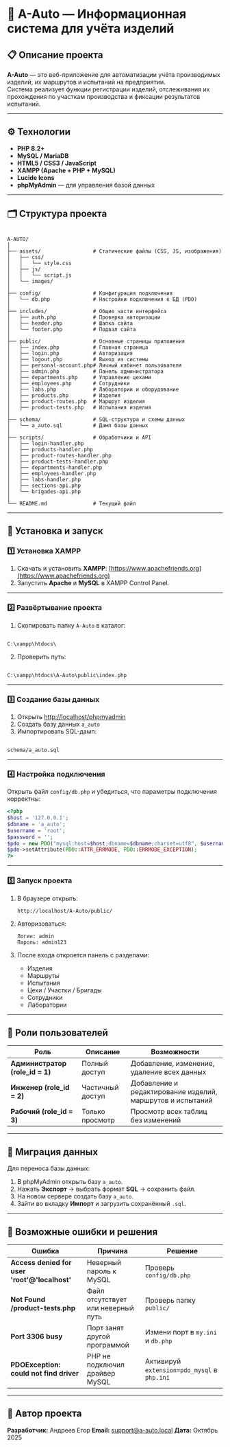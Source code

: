 # 🚗 A-Auto — Информационная система для учёта изделий

## 📋 Описание проекта
**A-Auto** — это веб-приложение для автоматизации учёта производимых изделий, их маршрутов и испытаний на предприятии.  
Система реализует функции регистрации изделий, отслеживания их прохождения по участкам производства и фиксации результатов испытаний.

---

## ⚙️ Технологии
- **PHP 8.2+**
- **MySQL / MariaDB**
- **HTML5 / CSS3 / JavaScript**
- **XAMPP (Apache + PHP + MySQL)**
- **Lucide Icons**
- **phpMyAdmin** — для управления базой данных

---

## 🗂️ Структура проекта

```

A-AUTO/
│
├── assets/                 # Статические файлы (CSS, JS, изображения)
│   ├── css/
│   │   └── style.css
│   ├── js/
│   │   └── script.js
│   └── images/
│
├── config/                 # Конфигурация подключения
│   └── db.php              # Настройки подключения к БД (PDO)
│
├── includes/               # Общие части интерфейса
│   ├── auth.php            # Проверка авторизации
│   ├── header.php          # Шапка сайта
│   └── footer.php          # Подвал сайта
│
├── public/                 # Основные страницы приложения
│   ├── index.php           # Главная страница
│   ├── login.php           # Авторизация
│   ├── logout.php          # Выход из системы
│   ├── personal-account.php# Личный кабинет пользователя
│   ├── admin.php           # Панель администратора
│   ├── departments.php     # Управление цехами
│   ├── employees.php       # Сотрудники
│   ├── labs.php            # Лаборатории и оборудование
│   ├── products.php        # Изделия
│   ├── product-routes.php  # Маршрут изделия
│   ├── product-tests.php   # Испытания изделия
│
├── schema/                 # SQL-структура и схемы данных
│   └── a_auto.sql          # Дамп базы данных
│
├── scripts/                # Обработчики и API
│   ├── login-handler.php
│   ├── products-handler.php
│   ├── product-routes-handler.php
│   ├── product-tests-handler.php
│   ├── departments-handler.php
│   ├── employees-handler.php
│   ├── labs-handler.php
│   ├── sections-api.php
│   └── brigades-api.php
│
└── README.md               # Текущий файл

```

---

## 💾 Установка и запуск

### 1️⃣ Установка XAMPP
1. Скачать и установить **XAMPP**: [https://www.apachefriends.org](https://www.apachefriends.org)  
2. Запустить **Apache** и **MySQL** в XAMPP Control Panel.

---

### 2️⃣ Развёртывание проекта
1. Скопировать папку `A-Auto` в каталог:
```

C:\xampp\htdocs\

```
2. Проверить путь:
```

C:\xampp\htdocs\A-Auto\public\index.php

```

---

### 3️⃣ Создание базы данных
1. Открыть [http://localhost/phpmyadmin](http://localhost/phpmyadmin)  
2. Создать базу данных `a_auto`  
3. Импортировать SQL-дамп:
```

schema/a_auto.sql

````

---

### 4️⃣ Настройка подключения
Открыть файл `config/db.php` и убедиться, что параметры подключения корректны:
```php
<?php
$host = '127.0.0.1';
$dbname = 'a_auto';
$username = 'root';
$password = '';
$pdo = new PDO("mysql:host=$host;dbname=$dbname;charset=utf8", $username, $password);
$pdo->setAttribute(PDO::ATTR_ERRMODE, PDO::ERRMODE_EXCEPTION);
?>
````

---

### 5️⃣ Запуск проекта

1. В браузере открыть:

   ```
   http://localhost/A-Auto/public/
   ```
2. Авторизоваться:

   ```
   Логин: admin
   Пароль: admin123
   ```
3. После входа откроется панель с разделами:

   * Изделия
   * Маршруты
   * Испытания
   * Цехи / Участки / Бригады
   * Сотрудники
   * Лаборатории

---

## 👤 Роли пользователей

| Роль                            | Описание         | Возможности                                                |
| ------------------------------- | ---------------- | ---------------------------------------------------------- |
| **Администратор (role_id = 1)** | Полный доступ    | Добавление, изменение, удаление всех данных                |
| **Инженер (role_id = 2)**       | Частичный доступ | Добавление и редактирование изделий, маршрутов и испытаний |
| **Рабочий (role_id = 3)**       | Только просмотр  | Просмотр всех таблиц без изменений                         |

---

## 🔄 Миграция данных

Для переноса базы данных:

1. В phpMyAdmin открыть базу `a_auto`.
2. Нажать **Экспорт** → выбрать формат **SQL** → сохранить файл.
3. На новом сервере создать базу `a_auto`.
4. Зайти во вкладку **Импорт** и загрузить сохранённый `.sql`.

---

## 🚨 Возможные ошибки и решения

| Ошибка                                        | Причина                            | Решение                                     |
| --------------------------------------------- | ---------------------------------- | ------------------------------------------- |
| **Access denied for user 'root'@'localhost'** | Неверный пароль к MySQL            | Проверь `config/db.php`                     |
| **Not Found /product-tests.php**              | Файл отсутствует или неверный путь | Проверь папку `public/`                     |
| **Port 3306 busy**                            | Порт занят другой программой       | Измени порт в `my.ini` и `db.php`           |
| **PDOException: could not find driver**       | PHP не подключил драйвер MySQL     | Активируй `extension=pdo_mysql` в `php.ini` |

---

## 📧 Автор проекта

**Разработчик:** Андреев Егор
**Email:** [support@a-auto.local](mailto:support@a-auto.local)
**Дата:** Октябрь 2025

